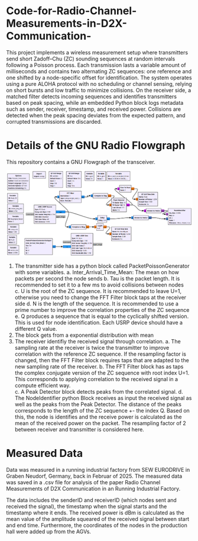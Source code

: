 # Code-for-Radio-Channel-Measurements-in-D2X-Communication-

This project implements a wireless measurement setup where transmitters send short Zadoff–Chu (ZC) sounding sequences at random intervals following a Poisson process. Each transmission lasts a variable amount of milliseconds and contains two alternating ZC sequences: one reference and one shifted by a node-specific offset for identification. The system operates using a pure ALOHA protocol with no scheduling or channel sensing, relying on short bursts and low traffic to minimize collisions. On the receiver side, a matched filter detects incoming sequences and identifies transmitters based on peak spacing, while an embedded Python block logs metadata such as sender, receiver, timestamp, and received power. Collisions are detected when the peak spacing deviates from the expected pattern, and corrupted transmissions are discarded.

# Details of the GNU Radio Flowgraph
This repository contains a GNU Flowgraph of the transceiver. 

<p align="center">
  <img src="./Figures_GNU/Measurement_Node.png" width="700">
</p>

1. The transmitter side has a python block called PacketPoissonGenerator with some variables.
  a. Inter_Arrival_Time_Mean: The mean on how packets per second the node sends
  b. Tau is the packet length. It is recommended to set it to a few ms to avoid collisions between nodes  
  c. U is the root of the ZC sequence. It is recommended to leave U=1, otherwise you need to change the FFT Filter block taps at the receiver side
  d. N is the length of the sequence. It is recommended to use a prime number to improve the correlation properties of the ZC sequence
  e. Q produces a sequence that is equal to the cyclically shifted version. This is used for node identification. Each USRP device should have a different Q value.
2. The block gets from a exponential distribution with mean 
3. The receiver identifiy the received signal through correlation.
  a. The sampling rate at the receiver is twice the transmitter to improve correlation with the reference ZC sequence. If the resampling factor is changed, then the FFT Filter block requires taps that are adapted to the new sampling rate of the receiver.
  b. The FFT Filter block has as taps the complex conjugate version of the ZC sequence with root index U=1. This corresponds to applying correlation to the received signal in a compute efficient way.   
  c. A Peak Detector block detects peaks from the correlated signal.
  d. The NodeIdentifier python Block receives as input the received signal as well as the peaks from the Peak Detector. The distance of the peaks corresponds to the length of the ZC sequence +- the index Q. Based on this, the node is identifies and the receive power is calculated as the mean of the received power on the packet. The resampling factor of 2 between receiver and transmitter is considered here.

# Measured Data

Data was measured in a running industrial factory from SEW EURODRIVE in Graben Neudorf, Germany, back in Februar of 2025.
The measured data was saved in a .csv file for analysis of the paper Radio Channel Measurements of D2X Communication in an Running Industrial Factory.

The data includes the senderID and receiverID (which nodes sent and received the signal), the timestamp when the signal starts and the timestamp where it ends. The received power is dBm is calculated as the mean value of the amplitude squeared of the received signal between start and end time. Furthermore, the coordinates of the nodes in the production hall were added up from the AGVs. 
